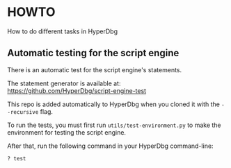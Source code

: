 # HOWTO
How to do different tasks in HyperDbg

## Automatic testing for the script engine
There is an automatic test for the script engine's statements.

The statement generator is available at: https://github.com/HyperDbg/script-engine-test

This repo is added automatically to HyperDbg when you cloned it with the `--recursive` flag.

To run the tests, you must first run `utils/test-environment.py` to make the environment for testing the script engine.

After that, run the following command in your HyperDbg command-line:

```
? test
```
